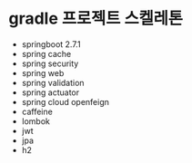 # gradle 프로젝트 스켈레톤
- springboot 2.7.1
- spring cache
- spring security
- spring web
- spring validation
- spring actuator
- spring cloud openfeign
- caffeine
- lombok
- jwt
- jpa
- h2

[comment]: <> (# 회원)

[comment]: <> (- 회원가입 /szs/signup)

[comment]: <> (- 로그인 /szs/login)

[comment]: <> (- 회원조회 /szs/me)

[comment]: <> (#스크랩)

[comment]: <> (- 스크랩 /szs/scrap)

[comment]: <> (# 계산)

[comment]: <> (- 공제금액 /szs/)

